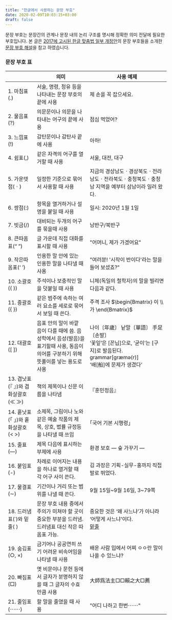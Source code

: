 ```yaml
---
title: "한글에서 사용하는 문장 부호"
date: 2020-02-09T10:03:15+03:00
draft: false
---
```


문장 부호는 문장간의 관계나 문장 내의 논리 구조를 명시해 정확한 의미 전달에 필요한 부호입니다. 본 글은 [2017에 고시된 한글 맞춤법 일부 개정안](https://www.korean.go.kr/front/etcData/etcDataView.do?mn_id=46&etc_seq=545&pageIndex=1)의 문장 부호들을 소개한 [문장 부호 해설](https://www.korean.go.kr/front/etcData/etcDataView.do?mn_id=46&etc_seq=431)을 참고 하였습니다.



### 문장 부호 표

|                                     | 의미                                                         | 사용 예제                                                    |
| ----------------------------------- | ------------------------------------------------------------ | ------------------------------------------------------------ |
| 1. 마침표(.)                        | 서술, 명령, 청유 등을 나타내는 문장 부호의 끝에 사용         | 제 손을 꼭 잡으세요.                                         |
| 2. 물음표(?)                        | 의문문이나 의문을 나타내는 어구의 끝에 사용                  | 점심 먹었어?                                                 |
| 3. 느낌표(!)                        | 감탄문이나 감탄사 끝에 사용                                  | 아하!                                                        |
| 4. 쉼표(,)                          | 같은 자격의 어구를 열거할 때 사용                            | 서울, 대전, 대구                                             |
| 5. 가운뎃점(ㆍ)                     | 일정한 기준으로 묶어서 사용할 때 사용                        | 지금의 경상남도ㆍ경상북도ㆍ전라남도ㆍ전라북도ㆍ충청북도ㆍ충청남 지역을 예부터 삼남이라 일러 왔다. |
| 6. 쌍점(:)                          | 항목을 열거하거나 설명을 붙일 때 사용                        | 일시: 2020년 1월 1일                                         |
| 7. 빗금(/)                          | 대비되는 두개의 어구를 묶을때 사용                           | 남반구/북반구                                                |
| 8. 큰따옴표(“ ”)                    | 글 가운데 직접 대화를 표시할 때 사용                         | "어머니, 제가 가겠어요"                                      |
| 9. 작은따옴표(‘ ’)                  | 인용한 말 안에 있는 인용한 말을 나타낼 때 사용               | "여러분! '시작이 반이다'라는 말을 들어 보셨죠?"              |
| 10. 소괄호(( ))                     | 주석이나 보충적인 말을 덧붙일 때 사용                        | 니체(독일의 철학자)의 말을 빌리면 다음과 같다.               |
| 11. 중괄호({ })                     | 같은 범주에 속하는 여러 요소를 세로로 묶어서 보일 때 쓴다.   | 주격 조사 $\begin{Bmatrix} 이 \\ 가 \end{Bmatrix}$           |
| 12. 대괄호([ ])                     | 음표 안의 말이 바깥 음이 다를 때에 씀. 음성학에서 음성(발음)을 표기할때 사용, 동음이의어를 구분하기 위해 뜻풀이를 넣는 용도로 사용 | 나이〔年歲〕 낱말〔單語〕 手足〔손발〕<br/>‘꽃잎’은 [꼰닙]으로, ‘굳이’는 [구지]로 발음된다.<br/>grammar[grӕmə(r)]<br/>'배[船]에 문제가 생겼다' |
| 13. 겹낫표(『 』)와 겹화살괄호(≪ ≫) | 책의 제목이나 신문 이름을 나타냄                             | 『훈민정음』                                                 |
| 14. 홑낫표(｢ ｣)와 홑화살괄호(< >)   | 소제목, 그림이나 노와 같은 예술 작품의 제목, 상호, 법률 규정등을 나타낼 때 쓰임 | ｢국어 기본 시행령｣                                           |
| 15. 줄표(―)                         | 제목 다음에 표시하는 부제에 사용                             | 환경 보호 ― 숲 가꾸기 ―                                      |
| 16. 붙임표(-)                       | 차례로 이어지는 내용을 하나로 열거할 때 각 어구 사이 쓴다.   | 김 과장은 기획-실무-홍까지 직접 발로 뛰었다.                 |
| 17. 물결표(∼)                       | 기간이나 거리 또는 범위를 나낼 때 쓴다.                      | 9월 15일~9월 16일, 3~79쪽                                    |
| 18. 드러냄표(˙)와 밑줄( )           | 문장 부호 내용 중에서 주의가 미쳐야 할 곳이 중요한 부분을 드러냄. 드러냄표 대신 작은 따옴표 가능. | 중요한 것은 ‘왜 사느냐’가 아니라 ‘어떻게 사느냐’이다.<br/><u>밑줄</u> |
| 19. 숨김표(○, ×)                    | 금기어나 공공연히 쓰기 어려운 비속어임을 나타낼 때 사용      | 배운 사람 입에서 어찌 ㅇㅇ란 말이 나올 수 있느냐?            |
| 20. 빠짐표(□)                       | 옛 비문이나 문헌 등에서 글자가 분명하지 않을 때 그 글자의 수효 만큼 사용 | 大師爲法主□□賴之大□薦                                        |
| 21. 줄임표($\cdots\cdots$)          | 할 말을 줄였을 때 사용                                       | "어디 나하고 한번$\cdots\cdots$"                             |

